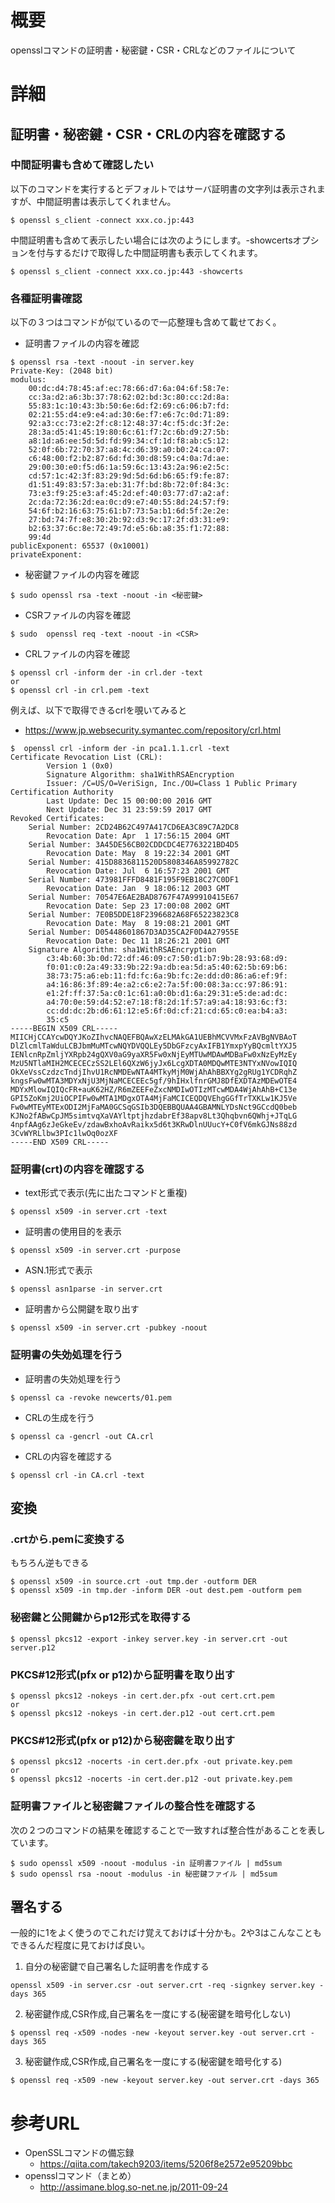 # 概要
opensslコマンドの証明書・秘密鍵・CSR・CRLなどのファイルについて

# 詳細

## 証明書・秘密鍵・CSR・CRLの内容を確認する

### 中間証明書も含めて確認したい
以下のコマンドを実行するとデフォルトではサーバ証明書の文字列は表示されますが、中間証明書は表示してくれません。
```
$ openssl s_client -connect xxx.co.jp:443 
```

中間証明書も含めて表示したい場合には次のようにします。-showcertsオプションを付与するだけで取得した中間証明書も表示してくれます。
```
$ openssl s_client -connect xxx.co.jp:443 -showcerts
```

### 各種証明書確認
以下の３つはコマンドが似ているので一応整理も含めて載せておく。

- 証明書ファイルの内容を確認
```
$ openssl rsa -text -noout -in server.key 
Private-Key: (2048 bit)
modulus:
    00:dc:d4:78:45:af:ec:78:66:d7:6a:04:6f:58:7e:
    cc:3a:d2:a6:3b:37:78:62:02:bd:3c:80:cc:2d:8a:
    55:83:1c:10:43:3b:50:6e:6d:f2:69:c6:06:b7:fd:
    02:21:55:d4:e9:e4:ad:30:6e:f7:e6:7c:0d:71:89:
    92:a3:cc:73:e2:2f:c8:12:48:37:4c:f5:dc:3f:2e:
    28:3a:d5:41:45:19:80:6c:61:f7:2c:6b:d9:27:5b:
    a8:1d:a6:ee:5d:5d:fd:99:34:cf:1d:f8:ab:c5:12:
    52:0f:6b:72:70:37:a8:4c:d6:39:a0:b0:24:ca:07:
    c6:48:00:f2:b2:87:6d:fd:30:d8:59:c4:0a:7d:ae:
    29:00:30:e0:f5:d6:1a:59:6c:13:43:2a:96:e2:5c:
    cd:57:1c:42:3f:83:29:9d:5d:6d:b6:65:f9:fe:87:
    d1:51:49:83:57:3a:eb:31:7f:bd:8b:72:0f:84:3c:
    73:e3:f9:25:e3:af:45:2d:ef:40:03:77:d7:a2:af:
    2c:da:72:36:2d:ea:0c:d9:e7:40:55:8d:24:57:f9:
    54:6f:b2:16:63:75:61:b7:73:5a:b1:6d:5f:2e:2e:
    27:bd:74:7f:e8:30:2b:92:d3:9c:17:2f:d3:31:e9:
    b2:63:37:6c:8e:72:49:7d:e5:6b:a8:35:f1:72:88:
    99:4d
publicExponent: 65537 (0x10001)
privateExponent:
```

- 秘密鍵ファイルの内容を確認
```
$ sudo openssl rsa -text -noout -in <秘密鍵>
```

- CSRファイルの内容を確認
```
$ sudo  openssl req -text -noout -in <CSR>
```

- CRLファイルの内容を確認
```
$ openssl crl -inform der -in crl.der -text
or
$ openssl crl -in crl.pem -text
```

例えば、以下で取得できるcrlを覗いてみると
- https://www.jp.websecurity.symantec.com/repository/crl.html
```
$  openssl crl -inform der -in pca1.1.1.crl -text
Certificate Revocation List (CRL):
        Version 1 (0x0)
        Signature Algorithm: sha1WithRSAEncryption
        Issuer: /C=US/O=VeriSign, Inc./OU=Class 1 Public Primary Certification Authority
        Last Update: Dec 15 00:00:00 2016 GMT
        Next Update: Dec 31 23:59:59 2017 GMT
Revoked Certificates:
    Serial Number: 2CD24B62C497A417CD6EA3C89C7A2DC8
        Revocation Date: Apr  1 17:56:15 2004 GMT
    Serial Number: 3A45DE56CB02CDDCDC4E7763221BD4D5
        Revocation Date: May  8 19:22:34 2001 GMT
    Serial Number: 415D8836811520D5808346A85992782C
        Revocation Date: Jul  6 16:57:23 2001 GMT
    Serial Number: 473981FFFD8481F195F9EB18C27C0DF1
        Revocation Date: Jan  9 18:06:12 2003 GMT
    Serial Number: 70547E6AE2BAD8767F47A99910415E67
        Revocation Date: Sep 23 17:00:08 2002 GMT
    Serial Number: 7E0B5DDE18F2396682A68F65223823C8
        Revocation Date: May  8 19:08:21 2001 GMT
    Serial Number: D05448601867D3AD35CA2F0D4A27955E
        Revocation Date: Dec 11 18:26:21 2001 GMT
    Signature Algorithm: sha1WithRSAEncryption
        c3:4b:60:3b:0d:72:df:46:09:c7:50:d1:b7:9b:28:93:68:d9:
        f0:01:c0:2a:49:33:9b:22:9a:db:ea:5d:a5:40:62:5b:69:b6:
        38:73:75:a6:eb:11:fd:fc:6a:9b:fc:2e:dd:d0:86:a6:ef:9f:
        a4:16:86:3f:89:4e:a2:c6:e2:7a:5f:00:08:3a:cc:97:86:91:
        e1:2f:ff:37:5a:c0:1c:61:a0:0b:d1:6a:29:31:e5:de:ad:dc:
        a4:70:0e:59:d4:52:e7:18:f8:2d:1f:57:a9:a4:18:93:6c:f3:
        cc:dd:dc:2b:d6:61:12:e5:6f:0d:cf:21:cd:65:c0:ea:b4:a3:
        35:c5
-----BEGIN X509 CRL-----
MIICHjCCAYcwDQYJKoZIhvcNAQEFBQAwXzELMAkGA1UEBhMCVVMxFzAVBgNVBAoT
DlZlcmlTaWduLCBJbmMuMTcwNQYDVQQLEy5DbGFzcyAxIFB1YmxpYyBQcmltYXJ5
IENlcnRpZmljYXRpb24gQXV0aG9yaXR5Fw0xNjEyMTUwMDAwMDBaFw0xNzEyMzEy
MzU5NTlaMIH2MCECECzSS2LEl6QXzW6jyJx6LcgXDTA0MDQwMTE3NTYxNVowIQIQ
OkXeVssCzdzcTndjIhvU1RcNMDEwNTA4MTkyMjM0WjAhAhBBXYg2gRUg1YCDRqhZ
kngsFw0wMTA3MDYxNjU3MjNaMCECEEc5gf/9hIHxlfnrGMJ8DfEXDTAzMDEwOTE4
MDYxMlowIQIQcFR+auK62HZ/R6mZEEFeZxcNMDIwOTIzMTcwMDA4WjAhAhB+C13e
GPI5ZoKmj2UiOCPIFw0wMTA1MDgxOTA4MjFaMCICEQDQVEhgGGfTrTXKLw1KJ5Ve
Fw0wMTEyMTExODI2MjFaMA0GCSqGSIb3DQEBBQUAA4GBAMNLYDsNct9GCcdQ0beb
KJNo2fABwCpJM5simtvqXaVAYltptjhzdabrEf38apv8Lt3Qhqbvn6QWhj+JTqLG
4npfAAg6zJeGkeEv/zdawBxhoAvRaikx5d6t3KRwDlnUUucY+C0fV6mkGJNs88zd
3CvWYRLlbw3PIc1lwOq0ozXF
-----END X509 CRL-----
```

### 証明書(crt)の内容を確認する
- text形式で表示(先に出たコマンドと重複)
```
$ openssl x509 -in server.crt -text
```

- 証明書の使用目的を表示
```
$ openssl x509 -in server.crt -purpose
```

- ASN.1形式で表示
```
$ openssl asn1parse -in server.crt
```

- 証明書から公開鍵を取り出す
```
$ openssl x509 -in server.crt -pubkey -noout
```

### 証明書の失効処理を行う
- 証明書の失効処理を行う
```
$ openssl ca -revoke newcerts/01.pem
```

- CRLの生成を行う
```
$ openssl ca -gencrl -out CA.crl
```

- CRLの内容を確認する
```
$ openssl crl -in CA.crl -text
```

## 変換
### .crtから.pemに変換する
もちろん逆もできる
```
$ openssl x509 -in source.crt -out tmp.der -outform DER
$ openssl x509 -in tmp.der -inform DER -out dest.pem -outform pem
```

### 秘密鍵と公開鍵からp12形式を取得する
```
$ openssl pkcs12 -export -inkey server.key -in server.crt -out server.p12
```

### PKCS#12形式(pfx or p12)から証明書を取り出す
```
$ openssl pkcs12 -nokeys -in cert.der.pfx -out cert.crt.pem
or
$ openssl pkcs12 -nokeys -in cert.der.p12 -out cert.crt.pem
```

### PKCS#12形式(pfx or p12)から秘密鍵を取り出す
```
$ openssl pkcs12 -nocerts -in cert.der.pfx -out private.key.pem
or
$ openssl pkcs12 -nocerts -in cert.der.p12 -out private.key.pem
```

### 証明書ファイルと秘密鍵ファイルの整合性を確認する
次の２つのコマンドの結果を確認することで一致すれば整合性があることを表しています。
```
$ sudo openssl x509 -noout -modulus -in 証明書ファイル | md5sum
$ sudo openssl rsa -noout -modulus -in 秘密鍵ファイル | md5sum
```

## 署名する
一般的に1をよく使うのでこれだけ覚えておけば十分かも。2や3はこんなこともできるんだ程度に見ておけば良い。

1. 自分の秘密鍵で自己署名した証明書を作成する
```
openssl x509 -in server.csr -out server.crt -req -signkey server.key -days 365
```

2. 秘密鍵作成,CSR作成,自己署名を一度にする(秘密鍵を暗号化しない)
```
$ openssl req -x509 -nodes -new -keyout server.key -out server.crt -days 365
```

3. 秘密鍵作成,CSR作成,自己署名を一度にする(秘密鍵を暗号化する)
```
$ openssl req -x509 -new -keyout server.key -out server.crt -days 365
```

# 参考URL
- OpenSSLコマンドの備忘録
  - https://qiita.com/takech9203/items/5206f8e2572e95209bbc
- opensslコマンド（まとめ）
  - http://assimane.blog.so-net.ne.jp/2011-09-24
